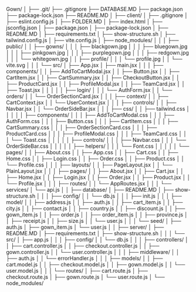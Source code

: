 Gown/
│
├── .git/
├── .gitignore
├── DATABASE.MD
├── package.json
├── package-lock.json
├── README.MD
│
├── client/
│   ├── .gitignore
│   ├── eslint.config.js
│   ├── FOLDER.MD
│   ├── index.html
│   ├── jsconfig.json
│   ├── package.json
│   ├── package-lock.json
│   ├── README.MD
│   ├── requirements.txt
│   ├── show-structure.sh
│   ├── tailwind.config.js
│   ├── vite.config.js
│   ├── node_modules/
│   │
│   ├── public/
│   │   ├── gowns/
│   │   │   ├── blackgown.jpg
│   │   │   ├── bluegown.jpg
│   │   │   ├── pinkgown.jpg
│   │   │   ├── purplegown.jpg
│   │   │   ├── redgown.jpg
│   │   │   └── whitegown.jpg
│   │   ├── profile/
│   │   │   └── profile.jpg
│   │   └── vite.svg
│   │
│   └── src/
│       ├── App.jsx
│       ├── main.jsx
│       │
│       ├── components/
│       │   ├── AddToCartModal.jsx
│       │   ├── Button.jsx
│       │   ├── CartItem.jsx
│       │   ├── CartSummary.jsx
│       │   ├── CheckoutButton.jsx
│       │   ├── ProductCard.jsx
│       │   ├── ProfileModal.jsx
│       │   ├── TeamCard.jsx
│       │   ├── Toast.jsx
│       │   │
│       │   ├── login/
│       │   │   └── AuthForm.jsx
│       │   └── orders/
│       │       └── OrderSectionCard.jsx
│       │
│       ├── context/
│       │   ├── CartContext.jsx
│       │   └── UserContext.jsx
│       │
│       ├── controls/
│       │   ├── Navbar.jsx
│       │   └── OrderSideBar.jsx
│       │
│       ├── css/
│       │   ├── tailwind.css
│       │   │
│       │   ├── components/
│       │   │   ├── AddToCartModal.css
│       │   │   ├── AuthForm.css
│       │   │   ├── Button.css
│       │   │   ├── CartItem.css
│       │   │   ├── CartSummary.css
│       │   │   ├── OrderSectionCard.css
│       │   │   ├── ProductCard.css
│       │   │   ├── ProfileModal.css
│       │   │   ├── TeamCard.css
│       │   │   └── Toast.css
│       │   │
│       │   ├── controls/
│       │   │   ├── Navbar.css
│       │   │   └── OrderSideBar.css
│       │   │
│       │   ├── helpers/
│       │   │   └── Font.css
│       │   │
│       │   └── pages/
│       │       ├── About.css
│       │       ├── App.css
│       │       ├── Cart.css
│       │       ├── Home.css
│       │       ├── Login.css
│       │       ├── Order.css
│       │       ├── Product.css
│       │       └── Profile.css
│       │
│       ├── layouts/
│       │   ├── PageLayout.jsx
│       │   └── PlainLayout.jsx
│       │
│       ├── pages/
│       │   ├── About.jsx
│       │   ├── Cart.jsx
│       │   ├── Home.jsx
│       │   ├── Login.jsx
│       │   ├── Order.jsx
│       │   ├── Product.jsx
│       │   └── Profile.jsx
│       │
│       ├── routes/
│       │   └── AppRoutes.jsx
│       │
│       └── services/
│           └── api.js
│
│
├── database/
│   ├── README.MD
│   ├── show-structure.sh
│   │
│   ├── config/
│   │   └── db.js
│   │
│   ├── init.js
│   │
│   ├── model/
│   │   ├── address.js
│   │   ├── auth.js
│   │   ├── cart_item.js
│   │   ├── city.js
│   │   ├── contact.js
│   │   ├── country.js
│   │   ├── discount.js
│   │   ├── gown_item.js
│   │   ├── order.js
│   │   ├── order_item.js
│   │   ├── province.js
│   │   ├── receipt.js
│   │   ├── size.js
│   │   └── user.js
│   │
│   └── seed/
│       ├── auth.js
│       ├── gown_item.js
│       └── user.js
│
│
├── server/
│   ├── README.MD
│   ├── requirements.txt
│   ├── show-structure.sh
│   │
│   └── src/
│       ├── app.js
│       │
│       ├── config/
│       │   └── db.js
│       │
│       ├── controllers/
│       │   ├── cart.controller.js
│       │   ├── checkout.controller.js
│       │   ├── gown.controller.js
│       │   └── user.controller.js
│       │
│       ├── middleware/
│       │   ├── auth.js
│       │   └── errorHandler.js
│       │
│       ├── models/
│       │   ├── cart.model.js
│       │   ├── checkout.model.js
│       │   ├── gown.model.js
│       │   └── user.model.js
│       │
│       └── routes/
│           ├── cart.route.js
│           ├── checkout.route.js
│           ├── gown.route.js
│           └── user.route.js
│
└── node_modules/

